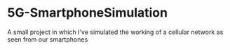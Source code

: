 # 5G-SmartphoneSimulation
A small project in which I've simulated the working of a cellular network as seen from our smartphones
